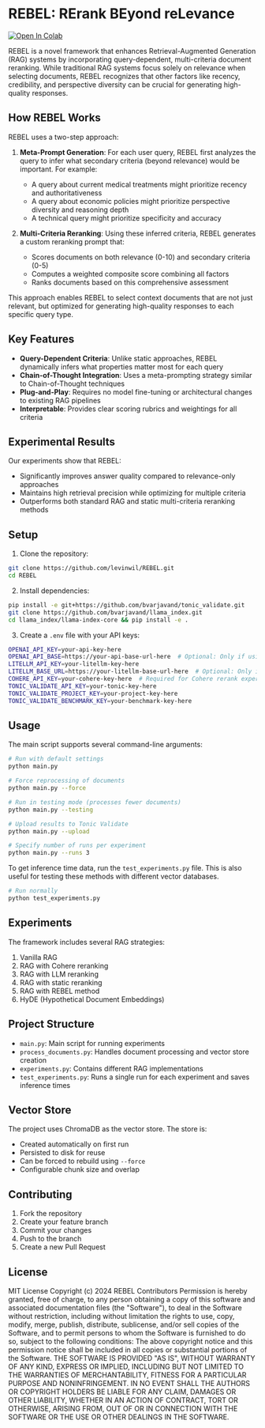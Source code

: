# REBEL: RErank BEyond reLevance 
<a target="_blank" href="https://colab.research.google.com/github/levinwil/REBEL/blob/main/REBEL.ipynb">
  <img src="https://colab.research.google.com/assets/colab-badge.svg" alt="Open In Colab"/>
</a>

REBEL is a novel framework that enhances Retrieval-Augmented Generation (RAG) systems by incorporating query-dependent, multi-criteria document reranking. While traditional RAG systems focus solely on relevance when selecting documents, REBEL recognizes that other factors like recency, credibility, and perspective diversity can be crucial for generating high-quality responses.

## How REBEL Works

REBEL uses a two-step approach:

1. **Meta-Prompt Generation**: For each user query, REBEL first analyzes the query to infer what secondary criteria (beyond relevance) would be important. For example:
   - A query about current medical treatments might prioritize recency and authoritativeness
   - A query about economic policies might prioritize perspective diversity and reasoning depth
   - A technical query might prioritize specificity and accuracy

2. **Multi-Criteria Reranking**: Using these inferred criteria, REBEL generates a custom reranking prompt that:
   - Scores documents on both relevance (0-10) and secondary criteria (0-5)
   - Computes a weighted composite score combining all factors
   - Ranks documents based on this comprehensive assessment

This approach enables REBEL to select context documents that are not just relevant, but optimized for generating high-quality responses to each specific query type.

## Key Features

- **Query-Dependent Criteria**: Unlike static approaches, REBEL dynamically infers what properties matter most for each query
- **Chain-of-Thought Integration**: Uses a meta-prompting strategy similar to Chain-of-Thought techniques
- **Plug-and-Play**: Requires no model fine-tuning or architectural changes to existing RAG pipelines
- **Interpretable**: Provides clear scoring rubrics and weightings for all criteria

## Experimental Results

Our experiments show that REBEL:
- Significantly improves answer quality compared to relevance-only approaches
- Maintains high retrieval precision while optimizing for multiple criteria
- Outperforms both standard RAG and static multi-criteria reranking methods

## Setup

1. Clone the repository:
```bash
git clone https://github.com/levinwil/REBEL.git
cd REBEL
```

2. Install dependencies:
```bash
pip install -e git+https://github.com/bvarjavand/tonic_validate.git
git clone https://github.com/bvarjavand/llama_index.git
cd llama_index/llama-index-core && pip install -e .
```

3. Create a `.env` file with your API keys:
```bash
OPENAI_API_KEY=your-api-key-here
OPENAI_API_BASE=https://your-api-base-url-here  # Optional: Only if using a proxy
LITELLM_API_KEY=your-litellm-key-here
LITELLM_BASE_URL=https://your-litellm-base-url-here  # Optional: Only if using a proxy. same as OPENAI_API_BASE
COHERE_API_KEY=your-cohere-key-here  # Required for Cohere rerank experiments
TONIC_VALIDATE_API_KEY=your-tonic-key-here
TONIC_VALIDATE_PROJECT_KEY=your-project-key-here
TONIC_VALIDATE_BENCHMARK_KEY=your-benchmark-key-here
```

## Usage

The main script supports several command-line arguments:

```bash
# Run with default settings
python main.py

# Force reprocessing of documents
python main.py --force

# Run in testing mode (processes fewer documents)
python main.py --testing

# Upload results to Tonic Validate
python main.py --upload

# Specify number of runs per experiment
python main.py --runs 3
```

To get inference time data, run the `test_experiments.py` file. This is also useful for testing these methods with different vector databases.

```bash
# Run normally
python test_experiments.py
```

## Experiments

The framework includes several RAG strategies:

1. Vanilla RAG
2. RAG with Cohere reranking
3. RAG with LLM reranking
4. RAG with static reranking
5. RAG with REBEL method
6. HyDE (Hypothetical Document Embeddings)

## Project Structure

- `main.py`: Main script for running experiments
- `process_documents.py`: Handles document processing and vector store creation
- `experiments.py`: Contains different RAG implementations
- `test_experiments.py`: Runs a single run for each experiment and saves inference times

## Vector Store

The project uses ChromaDB as the vector store. The store is:
- Created automatically on first run
- Persisted to disk for reuse
- Can be forced to rebuild using `--force`
- Configurable chunk size and overlap

## Contributing

1. Fork the repository
2. Create your feature branch
3. Commit your changes
4. Push to the branch
5. Create a new Pull Request

## License

MIT License
Copyright (c) 2024 REBEL Contributors
Permission is hereby granted, free of charge, to any person obtaining a copy
of this software and associated documentation files (the "Software"), to deal
in the Software without restriction, including without limitation the rights
to use, copy, modify, merge, publish, distribute, sublicense, and/or sell
copies of the Software, and to permit persons to whom the Software is
furnished to do so, subject to the following conditions:
The above copyright notice and this permission notice shall be included in all
copies or substantial portions of the Software.
THE SOFTWARE IS PROVIDED "AS IS", WITHOUT WARRANTY OF ANY KIND, EXPRESS OR
IMPLIED, INCLUDING BUT NOT LIMITED TO THE WARRANTIES OF MERCHANTABILITY,
FITNESS FOR A PARTICULAR PURPOSE AND NONINFRINGEMENT. IN NO EVENT SHALL THE
AUTHORS OR COPYRIGHT HOLDERS BE LIABLE FOR ANY CLAIM, DAMAGES OR OTHER
LIABILITY, WHETHER IN AN ACTION OF CONTRACT, TORT OR OTHERWISE, ARISING FROM,
OUT OF OR IN CONNECTION WITH THE SOFTWARE OR THE USE OR OTHER DEALINGS IN THE
SOFTWARE.
